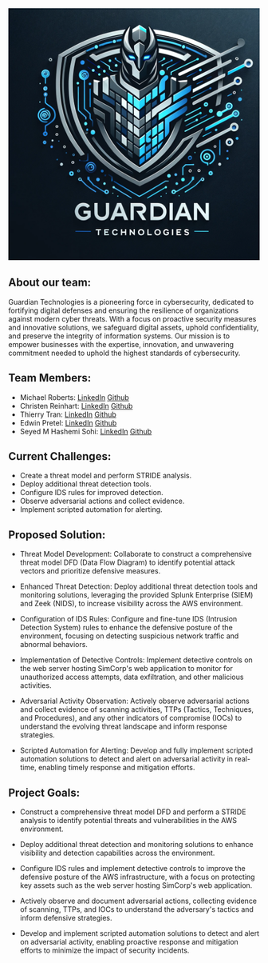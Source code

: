<center>
  <img src="https://github.com/Guardian-Techonologies/Documents/blob/main/Guardian%20Technologies%20Avarta.png">
</center>

## About our team:

Guardian Technologies is a pioneering force in cybersecurity, dedicated to fortifying digital defenses and ensuring the resilience of organizations against modern cyber threats. With a focus on proactive security measures and innovative solutions, we safeguard digital assets, uphold confidentiality, and preserve the integrity of information systems. Our mission is to empower businesses with the expertise, innovation, and unwavering commitment needed to uphold the highest standards of cybersecurity.

## Team Members:
- Michael Roberts: [LinkedIn](www.linkedin.com/in/michael-roberts33) [Github](https://github.com/Mjroberts7)
- Christen Reinhart: [LinkedIn](https://www.linkedin.com/in/christen-reinhart/) [Github](https://github.com/christen-reinhart)
- Thierry Tran: [LinkedIn](https://www.linkedin.com/in/thierry-tran-703400265/) [Github](https://github.com/thierrytuantran)
- Edwin Pretel: [LinkedIn](https://www.linkedin.com/in/preteledwin/) [Github](https://github.com/EdInTech23)
- Seyed M Hashemi Sohi: [LinkedIn](https://www.linkedin.com/in/seyed-sohi/) [Github](https://github.com/armoon1)
## Current Challenges:
* Create a threat model and perform STRIDE analysis.
* Deploy additional threat detection tools.
* Configure IDS rules for improved detection.
* Observe adversarial actions and collect evidence.
* Implement scripted automation for alerting.

## Proposed Solution:
* Threat Model Development: Collaborate to construct a comprehensive threat model DFD (Data Flow Diagram) to identify potential attack vectors and prioritize defensive measures.

* Enhanced Threat Detection: Deploy additional threat detection tools and monitoring solutions, leveraging the provided Splunk Enterprise (SIEM) and Zeek (NIDS), to increase visibility across the AWS environment.

* Configuration of IDS Rules: Configure and fine-tune IDS (Intrusion Detection System) rules to enhance the defensive posture of the environment, focusing on detecting suspicious network traffic and abnormal behaviors.

* Implementation of Detective Controls: Implement detective controls on the web server hosting SimCorp's web application to monitor for unauthorized access attempts, data exfiltration, and other malicious activities.

* Adversarial Activity Observation: Actively observe adversarial actions and collect evidence of scanning activities, TTPs (Tactics, Techniques, and Procedures), and any other indicators of compromise (IOCs) to understand the evolving threat landscape and inform response strategies.

* Scripted Automation for Alerting: Develop and fully implement scripted automation solutions to detect and alert on adversarial activity in real-time, enabling timely response and mitigation efforts.

## Project Goals:
* Construct a comprehensive threat model DFD and perform a STRIDE analysis to identify potential threats and vulnerabilities in the AWS environment.

* Deploy additional threat detection and monitoring solutions to enhance visibility and detection capabilities across the environment.

* Configure IDS rules and implement detective controls to improve the defensive posture of the AWS infrastructure, with a focus on protecting key assets such as the web server hosting SimCorp's web application.

* Actively observe and document adversarial actions, collecting evidence of scanning, TTPs, and IOCs to understand the adversary's tactics and inform defensive strategies.

* Develop and implement scripted automation solutions to detect and alert on adversarial activity, enabling proactive response and mitigation efforts to minimize the impact of security incidents.
